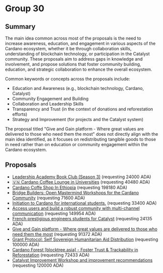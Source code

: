 
# Group 30

## Summary

The main idea common across most of the proposals is the need to increase awareness, education, and engagement in various aspects of the Cardano ecosystem, whether it be through collaboration skills, understanding of blockchain technology, or participation in the Catalyst community. These proposals aim to address gaps in knowledge and involvement, and propose solutions that foster community building, education, and strategic collaboration to enhance the overall ecosystem.

Common keywords or concepts across the proposals include:
- Education and Awareness (e.g., blockchain technology, Cardano, Catalyst)
- Community Engagement and Building
- Collaboration and Leadership Skills
- Transparency and Trust (in the context of donations and reforestation efforts)
- Strategy and Improvement (for projects and the Catalyst system)

The proposal titled "Give and Gain platform - Where great values are delivered to those who need them the most" does not directly align with the main idea identified, as it focuses on redistributing tangible goods to those in need rather than on education or community engagement within the Cardano ecosystem.

## Proposals
* [Leadership Academy Book Club (Season 3)](https://cardano.ideascale.com/c/idea/113920) (requesting 24000 ADA)
* [🇻🇳 Cardano Coffee Lounge in Universities](https://cardano.ideascale.com/c/idea/113898) (requesting 40480 ADA)
* [Cardano Coffe Shop In Ethiopia](https://cardano.ideascale.com/c/idea/113674) (requesting 198180 ADA)
* [Bridge Builders: Open Mastermind Workshops for the Cardano Community](https://cardano.ideascale.com/c/idea/113526) (requesting 71600 ADA)
* [Initiation to Cardano for international students.](https://cardano.ideascale.com/c/idea/113282) (requesting 33400 ADA)
* [Access users and build a robust community with multi-channel communication](https://cardano.ideascale.com/c/idea/111142) (requesting 149954 ADA)
* [French prestigious engineers students for Catalyst](https://cardano.ideascale.com/c/idea/112921) (requesting 24135 ADA)
* [Give and Gain platform - Where great values are delivered to those who need them the most](https://cardano.ideascale.com/c/idea/113983) (requesting 91372 ADA)
* [Grant Protocol: Self Sovereign Humanitarian Aid Distribution](https://cardano.ideascale.com/c/idea/110757) (requesting 100000 ADA)
* [Cardano Forest [blocktree.asia] - Foster Trust & Trackability in Reforestation](https://cardano.ideascale.com/c/idea/112948) (requesting 72433 ADA)
* [Catalyst Improvement Workshop and improvement recommendations](https://cardano.ideascale.com/c/idea/113397) (requesting 120000 ADA)
